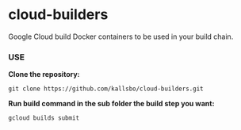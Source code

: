 # cloud-builders

Google Cloud build Docker containers to be used in your build chain.

### USE
__Clone the repository:__
```
git clone https://github.com/kallsbo/cloud-builders.git
```
__Run build command in the sub folder the build step you want:__
```
gcloud builds submit
```
